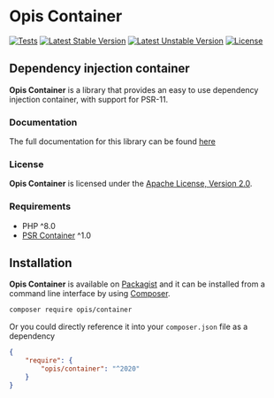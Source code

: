 Opis Container
==============
[![Tests](https://github.com/opis/container/workflows/Tests/badge.svg)](https://github.com/opis/container/actions)
[![Latest Stable Version](https://poser.pugx.org/opis/container/version.png)](https://packagist.org/packages/opis/container)
[![Latest Unstable Version](https://poser.pugx.org/opis/container/v/unstable.png)](https://packagist.org/packages/opis/container)
[![License](https://poser.pugx.org/opis/container/license.png)](https://packagist.org/packages/opis/container)

Dependency injection container
-------------------
**Opis Container** is a library that provides an easy to use dependency injection container,
with support for PSR-11.

### Documentation

The full documentation for this library can be found [here][documentation]

### License

**Opis Container** is licensed under the [Apache License, Version 2.0][license]. 

### Requirements

* PHP ^8.0
* [PSR Container] ^1.0

## Installation

**Opis Container** is available on [Packagist] and it can be installed from a 
command line interface by using [Composer]. 

```bash
composer require opis/container
```

Or you could directly reference it into your `composer.json` file as a dependency

```json
{
    "require": {
        "opis/container": "^2020"
    }
}
```

[documentation]: https://opis.io/container
[license]: https://www.apache.org/licenses/LICENSE-2.0 "Apache License"
[Packagist]: https://packagist.org/packages/opis/container "Packagist"
[Composer]: https://getcomposer.org "Composer"
[PSR Container]: https://github.com/php-fig/container "PSR Container"
